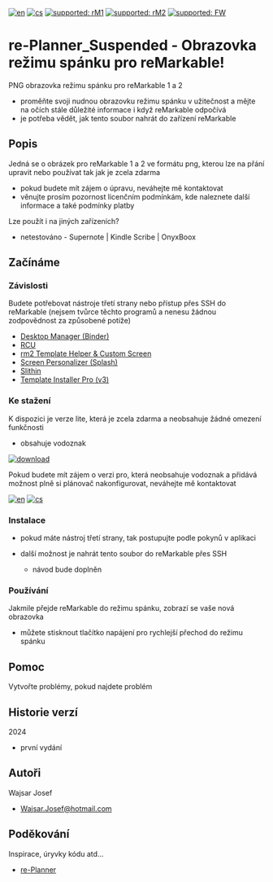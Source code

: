 [![en](https://img.shields.io/badge/lang-en-red.svg)](https://github.com/PepikVaio/reMarkable_re-Planner_suspended/tree/main)
[![cs](https://img.shields.io/badge/lang-cs-springgreen.svg)](https://github.com/PepikVaio/reMarkable_re-Planner_suspended/blob/main/.github/README.cs.md)
[![supported: rM1](https://img.shields.io/badge/rM1-supported-green)](https://remarkable.com/store/remarkable)
[![supported: rM2](https://img.shields.io/badge/rM2-supported-green)](https://remarkable.com/store/remarkable-2)
[![supported: FW](https://img.shields.io/badge/fw_3.xx-supported-green)]()



# re-Planner_Suspended - Obrazovka režimu spánku pro reMarkable!

PNG obrazovka režimu spánku pro reMarkable 1 a 2
* proměňte svoji nudnou obrazovku režimu spánku v užitečnost a mějte na očích stále důležité informace i když reMarkable odpočívá
* je potřeba vědět, jak tento soubor nahrát do zařízení reMarkable


## Popis

Jedná se o obrázek pro reMarkable 1 a 2 ve formátu png, kterou lze na přání upravit nebo používat tak jak je zcela zdarma
* pokud budete mít zájem o úpravu, neváhejte mě kontaktovat
* věnujte prosím pozornost licenčním podmínkám, kde naleznete další informace a také podmínky platby

Lze použít i na jiných zařízeních?
* netestováno - Supernote | Kindle Scribe | OnyxBoox



## Začínáme

### Závislosti

Budete potřebovat nástroje třetí strany nebo přístup přes SSH do reMarkable (nejsem tvůrce těchto programů a nenesu žádnou zodpovědnost za způsobené potíže)

* [Desktop Manager (Binder)](https://www.einkpads.com/products/binder-2)
* [RCU](http://www.davisr.me/projects/rcu/)
* [rm2 Template Helper & Custom Screen](https://www.freeremarkabletools.com/)
* [Screen Personalizer (Splash)](https://www.einkpads.com/products/remarkable-splash)
* [Slithin](https://github.com/furesoft/Slithin)
* [Template Installer Pro (v3)](https://www.einkpads.com/products/template-installer-3)



### Ke stažení
K dispozici je verze lite, která je zcela zdarma a neobsahuje žádné omezení funkčnosti
* obsahuje vodoznak

[![download](https://img.shields.io/badge/download-latest_release-slategray)](https://github.com/PepikVaio/reMarkable_re-Planner_suspended/releases)

Pokud budete mít zájem o verzi pro, která neobsahuje vodoznak a přidává možnost plně si plánovač nakonfigurovat, neváhejte mě kontaktovat

[![en](https://img.shields.io/badge/payment-en-blue.svg)](https://github.com/PepikVaio/reMarkable_re-Planner_suspended/blob/main/.github/PAYMENT.md)
[![cs](https://img.shields.io/badge/payment-cs-green.svg)](https://github.com/PepikVaio/reMarkable_re-Planner_suspended/blob/main/.github/PAYMENT.cs.md)

### Instalace
* pokud máte nástroj třetí strany, tak postupujte podle pokynů v aplikaci

* další možnost je nahrát tento soubor do reMarkable přes SSH
  * návod bude doplněn


### Používání
Jakmile přejde reMarkable do režimu spánku, zobrazí se vaše nová obrazovka
* můžete stisknout tlačítko napájení pro rychlejší přechod do režimu spánku


## Pomoc
Vytvořte problémy, pokud najdete problém


## Historie verzí

2024
* první vydání


## Autoři

Wajsar Josef
* Wajsar.Josef@hotmail.com


## Poděkování

Inspirace, úryvky kódu atd...
* [re-Planner](https://github.com/PepikVaio/reMarkable_re-Planner)
